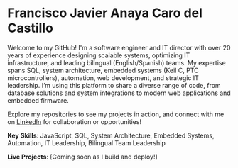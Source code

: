 # Francisco Javier Anaya Caro del Castillo

Welcome to my GitHub! I'm a software engineer and IT director with over 20 years of experience designing scalable systems, optimizing IT infrastructure, and leading bilingual (English/Spanish) teams. My expertise spans SQL, system architecture, embedded systems (Keil C, PTC microcontrollers), automation, web development, and strategic IT leadership. I’m using this platform to share a diverse range of code, from database solutions and system integrations to modern web applications and embedded firmware.

Explore my repositories to see my projects in action, and connect with me on [LinkedIn](https://www.linkedin.com/in/francisco-anaya-0711037b) for collaboration or opportunities!

**Key Skills**: JavaScript, SQL, System Architecture, Embedded Systems, Automation, IT Leadership, Bilingual Team Leadership

**Live Projects**: [Coming soon as I build and deploy!]
